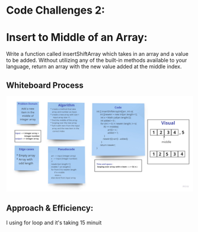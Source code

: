 # Code Challenges 2:

# Insert to Middle of an Array:

 Write a function called insertShiftArray which takes in an array and a value to be added. Without utilizing any of the built-in methods available to your language, return an array with the new value added at the middle index.


## Whiteboard Process
![whiteboard](./array-insert-shift.jpg)

## Approach & Efficiency:

I using for loop and it's taking 15 minuit